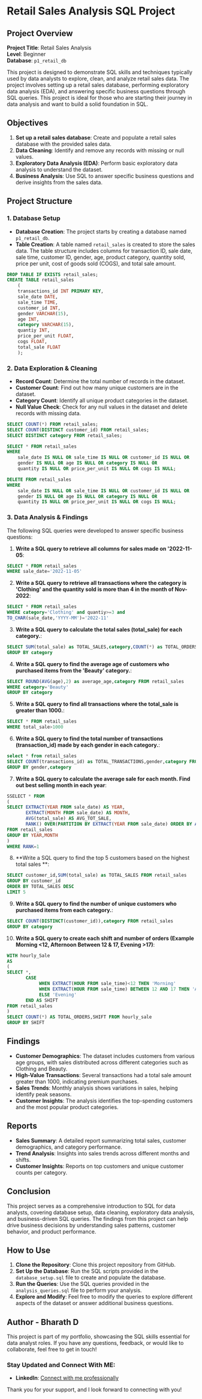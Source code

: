 # Retail Sales Analysis SQL Project

## Project Overview

**Project Title**: Retail Sales Analysis  
**Level**: Beginner  
**Database**: `p1_retail_db`

This project is designed to demonstrate SQL skills and techniques typically used by data analysts to explore, clean, and analyze retail sales data. The project involves setting up a retail sales database, performing exploratory data analysis (EDA), and answering specific business questions through SQL queries. This project is ideal for those who are starting their journey in data analysis and want to build a solid foundation in SQL.

## Objectives

1. **Set up a retail sales database**: Create and populate a retail sales database with the provided sales data.
2. **Data Cleaning**: Identify and remove any records with missing or null values.
3. **Exploratory Data Analysis (EDA)**: Perform basic exploratory data analysis to understand the dataset.
4. **Business Analysis**: Use SQL to answer specific business questions and derive insights from the sales data.

## Project Structure

### 1. Database Setup

- **Database Creation**: The project starts by creating a database named `p1_retail_db`.
- **Table Creation**: A table named `retail_sales` is created to store the sales data. The table structure includes columns for transaction ID, sale date, sale time, customer ID, gender, age, product category, quantity sold, price per unit, cost of goods sold (COGS), and total sale amount.

```sql
DROP TABLE IF EXISTS retail_sales;
CREATE TABLE retail_sales
	(
	transactions_id INT PRIMARY KEY,
	sale_date DATE,
	sale_time TIME,
	customer_id INT,
	gender VARCHAR(15),
	age INT,
	category VARCHAR(15),
	quantiy INT,
	price_per_unit FLOAT,
	cogs FLOAT,
	total_sale FLOAT
	);
```

### 2. Data Exploration & Cleaning

- **Record Count**: Determine the total number of records in the dataset.
- **Customer Count**: Find out how many unique customers are in the dataset.
- **Category Count**: Identify all unique product categories in the dataset.
- **Null Value Check**: Check for any null values in the dataset and delete records with missing data.

```sql
SELECT COUNT(*) FROM retail_sales;
SELECT COUNT(DISTINCT customer_id) FROM retail_sales;
SELECT DISTINCT category FROM retail_sales;

SELECT * FROM retail_sales
WHERE 
    sale_date IS NULL OR sale_time IS NULL OR customer_id IS NULL OR 
    gender IS NULL OR age IS NULL OR category IS NULL OR 
    quantity IS NULL OR price_per_unit IS NULL OR cogs IS NULL;

DELETE FROM retail_sales
WHERE 
    sale_date IS NULL OR sale_time IS NULL OR customer_id IS NULL OR 
    gender IS NULL OR age IS NULL OR category IS NULL OR 
    quantity IS NULL OR price_per_unit IS NULL OR cogs IS NULL;
```

### 3. Data Analysis & Findings

The following SQL queries were developed to answer specific business questions:

1. **Write a SQL query to retrieve all columns for sales made on '2022-11-05**:
```sql
SELECT * FROM retail_sales 
WHERE sale_date='2022-11-05'
```

2. **Write a SQL query to retrieve all transactions where the category is 'Clothing' and the quantity sold is more than 4 in the month of Nov-2022**:
```sql
SELECT * FROM retail_sales
WHERE category='Clothing' and quantiy>=3 and
TO_CHAR(sale_date,'YYYY-MM')='2022-11'
```

3. **Write a SQL query to calculate the total sales (total_sale) for each category.**:
```sql
SELECT SUM(total_sale) as TOTAL_SALES,category,COUNT(*) as TOTAL_ORDERS FROM retail_sales
GROUP BY category
```

4. **Write a SQL query to find the average age of customers who purchased items from the 'Beauty' category.**:
```sql
SELECT ROUND(AVG(age),2) as average_age,category FROM retail_sales
WHERE category='Beauty'
GROUP BY category
```

5. **Write a SQL query to find all transactions where the total_sale is greater than 1000.**:
```sql
SELECT * FROM retail_sales
WHERE total_sale>1000
```

6. **Write a SQL query to find the total number of transactions (transaction_id) made by each gender in each category.**:
```sql
select * from retail_sales
SELECT COUNT(transactions_id) as TOTAL_TRANSACTIONS,gender,category FROM retail_sales
GROUP BY gender,category
```

7. **Write a SQL query to calculate the average sale for each month. Find out best selling month in each year**:
```sql
SSELECT * FROM
(
SELECT EXTRACT(YEAR FROM sale_date) AS YEAR,
	   EXTRACT(MONTH FROM sale_date) AS MONTH,
	   AVG(total_sale) AS AVG_TOT_SALE,
	   RANK() OVER(PARTITION BY EXTRACT(YEAR FROM sale_date) ORDER BY AVG(total_sale) DESC) AS RANK
FROM retail_sales
GROUP BY YEAR,MONTH
)
WHERE RANK=1
```

8. **Write a SQL query to find the top 5 customers based on the highest total sales **:
```sql
SELECT customer_id,SUM(total_sale) as TOTAL_SALES FROM retail_sales
GROUP BY customer_id
ORDER BY TOTAL_SALES DESC
LIMIT 5
```

9. **Write a SQL query to find the number of unique customers who purchased items from each category.**:
```sql
SELECT COUNT(DISTINCT(customer_id)),category FROM retail_sales
GROUP BY category
```

10. **Write a SQL query to create each shift and number of orders (Example Morning <12, Afternoon Between 12 & 17, Evening >17)**:
```sql
WITH hourly_Sale
AS
(
SELECT *,
	   CASE
	   		WHEN EXTRACT(HOUR FROM sale_time)<12 THEN 'Morning'
			WHEN EXTRACT(HOUR FROM sale_time) BETWEEN 12 AND 17 THEN 'Afternoon'
			ELSE 'Evening'
	   END AS SHIFT
FROM retail_sales
)
SELECT COUNT(*) AS TOTAL_ORDERS,SHIFT FROM hourly_sale
GROUP BY SHIFT
```

## Findings

- **Customer Demographics**: The dataset includes customers from various age groups, with sales distributed across different categories such as Clothing and Beauty.
- **High-Value Transactions**: Several transactions had a total sale amount greater than 1000, indicating premium purchases.
- **Sales Trends**: Monthly analysis shows variations in sales, helping identify peak seasons.
- **Customer Insights**: The analysis identifies the top-spending customers and the most popular product categories.

## Reports

- **Sales Summary**: A detailed report summarizing total sales, customer demographics, and category performance.
- **Trend Analysis**: Insights into sales trends across different months and shifts.
- **Customer Insights**: Reports on top customers and unique customer counts per category.

## Conclusion

This project serves as a comprehensive introduction to SQL for data analysts, covering database setup, data cleaning, exploratory data analysis, and business-driven SQL queries. The findings from this project can help drive business decisions by understanding sales patterns, customer behavior, and product performance.

## How to Use

1. **Clone the Repository**: Clone this project repository from GitHub.
2. **Set Up the Database**: Run the SQL scripts provided in the `database_setup.sql` file to create and populate the database.
3. **Run the Queries**: Use the SQL queries provided in the `analysis_queries.sql` file to perform your analysis.
4. **Explore and Modify**: Feel free to modify the queries to explore different aspects of the dataset or answer additional business questions.

## Author - Bharath D

This project is part of my portfolio, showcasing the SQL skills essential for data analyst roles. If you have any questions, feedback, or would like to collaborate, feel free to get in touch!

### Stay Updated and Connect With ME:

- **LinkedIn**: [Connect with me professionally](https://www.linkedin.com/in/bharathd14)


Thank you for your support, and I look forward to connecting with you!
